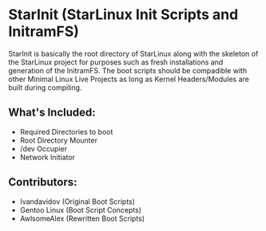# StarInit (StarLinux Init Scripts and InitramFS)
StarInit is basically the root directory of StarLinux along with the skeleton of the StarLinux project for purposes such as fresh installations and generation of the InitramFS. The boot scripts should be compadible with other Minimal Linux Live Projects as long as Kernel Headers/Modules are built during compiling.

## What's Included:
* Required Directories to boot
* Root Directory Mounter
* /dev Occupier
* Network Initiator

## Contributors:
* Ivandavidov (Original Boot Scripts)
* Gentoo Linux (Boot Script Concepts)
* AwlsomeAlex (Rewritten Boot Scripts)
